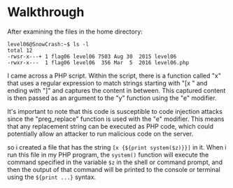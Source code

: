 # Walkthrough

After examining the files in the home directory:

```
level06@SnowCrash:~$ ls -l
total 12
-rwsr-x---+ 1 flag06 level06 7503 Aug 30  2015 level06
-rwxr-x---  1 flag06 level06  356 Mar  5  2016 level06.php
```

 I came across a PHP script. Within the script, there is a function called "x" that uses a regular expression to match strings starting with "[x " and ending with "]" and captures the content in between. This captured content is then passed as an argument to the "y" function using the "e" modifier.

It's important to note that this code is susceptible to code injection attacks since the "preg_replace" function is used with the "e" modifier. This means that any replacement string can be executed as PHP code, which could potentially allow an attacker to run malicious code on the server.

so i created a file that has the string `[x {${print system($z)}}]` in it. When i run this file in my PHP program, the `system()` function will execute the command specified in the variable `$z` in the shell or command prompt, and then the output of that command will be printed to the console or terminal using the ` ${print ...} ` syntax.
